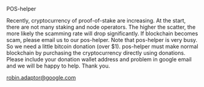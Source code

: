 POS-helper  
  
Recently, cryptocurrency of proof-of-stake are increasing. At the start, there are not many staking and node operators. The higher the scatter, the more likely the scamming rate will drop significantly. If blockchain becomes scam, please email us to our pos-helper. Note that pos-helper is very busy. So we need a little bitcoin donation (over $1). pos-helper must make normal blockchain by purchasing the cryptocurrency directly using donations. Please include your donation wallet address and problem in google email and we will be happy to help. Thank you.  
  
robin.adaptor@google.com  